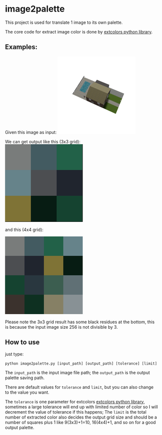 # image2palette

This project is used for translate 1 image to its
own palette.

The core code for extract image color is done by [extcolors python library](https://github.com/CairX/extract-colors-py).

## Examples:
Given this image as input:
<img src='./0001.png'/>

We can get output like this (3x3 grid):
<img src='./output_9.png'/>


and this (4x4 grid):

<img src='./output_16.png'/>

Please note the 3x3 grid result has some black residues at the bottom, this is because the input image size 256 is not divisible by 3.

## How to use
just type:

```
python image2palette.py [input_path] [output_path] [tolerance] [limit]
```

The `input_path` is the input image file path; the `output_path` is the output palette saving path.

There are default values for `tolerance` and `limit`, but you can also change to the value you want. 

The `tolerance` is one parameter for extcolors [extcolors python library](https://github.com/CairX/extract-colors-py), sometimes a large tolerance will end up with limited number of color so I will decrement the value of tolerance if this happens; The `limit` is the total number of extracted color also decides the output grid size and should be a number of squares plus 1 like 9(3x3)+1=10, 16(4x4)+1, and so on for a good output palette.